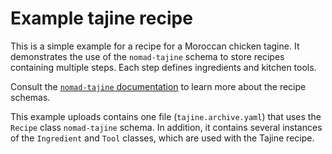 # Example tajine recipe

This is a simple example for a recipe for a Moroccan chicken tagine. It demonstrates the use of the `nomad-tajine` schema to store recipes containing multiple steps. Each step defines ingredients and kitchen tools.

Consult the [`nomad-tajine` documentation](link) to learn more about the recipe schemas.

This example uploads contains one file (`tajine.archive.yaml`) that uses the `Recipe` class `nomad-tajine` schema. In addition, it contains several instances of the `Ingredient` and `Tool` classes, which are used with the Tajine recipe.
